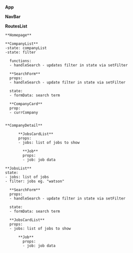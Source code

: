 <!-- TODO: pattern match component design names -->

**App**

  **NavBar**

  **RoutesList**

    **Homepage**

    **CompanyList**
    -state: companyList
    -state: filter

      functions:
      - handleSearch - updates filter in state via setFilter

      **SearchForm**
      props:
      - handleSearch - update filter in state via setFilter

      state:
      - formData: search term

      **CompanyCard**
      prop:
      - currCompany


    **CompanyDetail**

          **JobsCardList**
          props:
          - jobs: list of jobs to show

            **Job**
            props:
            - job: job data

    **JobsList**
    state:
    - jobs: list of jobs
    - filter: jobs eg. "watson"

      **SearchForm**
      props:
      - handleSearch - update filter in state via setFilter

      state:
      - formData: search term

      **JobsCardList**
      props:
      - jobs: list of jobs to show

          **Job**
            props:
            - job: job data














